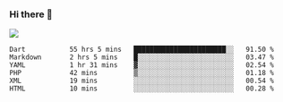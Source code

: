 ### Hi there 👋

<!--
**guozhigq/guozhigq** is a ✨ _special_ ✨ repository because its `README.md` (this file) appears on your GitHub profile.

Here are some ideas to get you started:

- 🔭 I’m currently working on ...
- 🌱 I’m currently learning ...
- 👯 I’m looking to collaborate on ...
- 🤔 I’m looking for help with ...
- 💬 Ask me about ...
- 📫 How to reach me: ...
- 😄 Pronouns: ...
- ⚡ Fun fact: ...
-->
![](https://github-readme-stats.vercel.app/api?username=guozhigq&show_icons=true)
<!--START_SECTION:waka-->

```text
Dart           55 hrs 5 mins   ███████████████████████░░   91.50 %
Markdown       2 hrs 5 mins    █░░░░░░░░░░░░░░░░░░░░░░░░   03.47 %
YAML           1 hr 31 mins    ▓░░░░░░░░░░░░░░░░░░░░░░░░   02.54 %
PHP            42 mins         ▒░░░░░░░░░░░░░░░░░░░░░░░░   01.18 %
XML            19 mins         ░░░░░░░░░░░░░░░░░░░░░░░░░   00.54 %
HTML           10 mins         ░░░░░░░░░░░░░░░░░░░░░░░░░   00.28 %
```

<!--END_SECTION:waka-->
